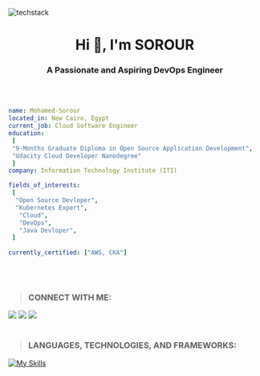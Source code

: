 ![techstack](https://user-images.githubusercontent.com/52347812/137624699-ce6bb7ee-eb84-46f1-ac69-c4b78b22db90.png)
<h1 align="center">Hi 👋, I'm SOROUR</h1>
<h3 align="center">A Passionate and Aspiring DevOps Engineer</h3>
<br></br>

 ```yaml
name: Mohamed-Sorour
located_in: New Cairo, Egypt
current_job: Cloud Software Engineer
education:
  [
  "9-Months Graduate Diploma in Open Source Application Development",
  "Udacity Cloud Developer Nanodegree"
  ]
company: Information Technology Institute (ITI) 

fields_of_interests:
  [
   "Open Source Devloper",
   "Kubernetes Expert",
    "Cloud",
    "DevOps",
    "Java Devloper",
  ]
  
currently_certified: ["AWS, CKA"]
```
<br></br>
>### CONNECT WITH ME: 
<!-- [![My socials](https://skillicons.dev/icons?i=linkedin,twitter,github)](https://skillicons.dev) -->
[<img src= "https://img.shields.io/twitter/follow/SajiyaSalat?label=Twitter&logo=twitter&style=for-the-badge&color=blue"/>][twitter]
[<img src="https://img.shields.io/badge/linkedin-%230077b5.svg?&style=for-the-badge&logo=linkedin&logoColor=white" />][linkedin]
[<img src ="https://img.shields.io/badge/github-%23333.svg?&style=for-the-badge&logo=github&logoColor=white"/>][github]
<br></br> 
> ### LANGUAGES, TECHNOLOGIES, AND FRAMEWORKS:
[![My Skills](https://skillicons.dev/icons?i=aws,git,jenkins,linux,docker,kubernetes,java,html,css,js,bootstrap&perline=6)](https://skillicons.dev)
 

 [twitter]: https://twitter.com/MohamedSorour98
 [linkedin]: https://www.linkedin.com/in/mohamedsorour1998
 [github]: https://github.com/mohamedsorour1998

 
